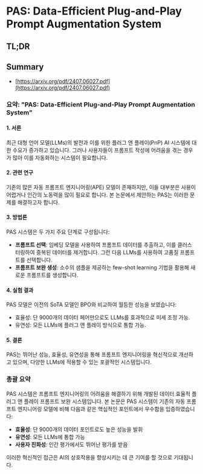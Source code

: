 # PAS: Data-Efficient Plug-and-Play Prompt Augmentation System
## TL;DR
## Summary
- [https://arxiv.org/pdf/2407.06027.pdf](https://arxiv.org/pdf/2407.06027.pdf)

### 요약: "PAS: Data-Efficient Plug-and-Play Prompt Augmentation System"

#### 1. 서론
최근 대형 언어 모델(LLMs)의 발전과 이를 위한 플러그 앤 플레이(PnP) AI 시스템에 대한 수요가 증가하고 있습니다. 그러나 사용자들이 프롬프트 작성에 어려움을 겪는 경우가 많아 이를 자동화하는 시스템이 필요합니다.

#### 2. 관련 연구
기존의 많은 자동 프롬프트 엔지니어링(APE) 모델이 존재하지만, 이들 대부분은 사용이 어렵거나 인간의 노동력을 많이 필요로 합니다. 본 논문에서 제안하는 PAS는 이러한 문제를 해결하고자 합니다.

#### 3. 방법론
PAS 시스템은 두 가지 주요 단계로 구성됩니다:
  - **프롬프트 선택**: 임베딩 모델을 사용하여 프롬프트 데이터를 추출하고, 이를 클러스터링하여 중복된 데이터를 제거합니다. 그런 다음 LLMs를 사용하여 고품질 프롬프트를 선택합니다.
  - **프롬프트 보완 생성**: 소수의 샘플을 제공하는 few-shot learning 기법을 활용해 새로운 프롬프트를 생성합니다.

#### 4. 실험 결과
PAS 모델은 이전의 SoTA 모델인 BPO와 비교하여 월등한 성능을 보였습니다:
  - 효율성: 단 9000개의 데이터 페어만으로도 LLMs를 효과적으로 미세 조정 가능.
  - 유연성: 모든 LLMs에 플러그 앤 플레이 방식으로 통합 가능.

#### 5. 결론
PAS는 뛰어난 성능, 효율성, 유연성을 통해 프롬프트 엔지니어링을 혁신적으로 개선하고 있으며, 다양한 LLMs에 적용할 수 있는 포괄적인 시스템입니다.

### 총괄 요약

PAS 시스템은 프롬프트 엔지니어링의 어려움을 해결하기 위해 개발된 데이터 효율적 플러그 앤 플레이 프롬프트 보완 시스템입니다. 본 논문은 PAS 시스템이 기존의 자동 프롬프트 엔지니어링 모델에 비해 다음과 같은 핵심적인 포인트에서 우수함을 입증하였습니다:

- **효율성**: 단 9000개의 데이터 포인트로도 높은 성능을 발휘
- **유연성**: 모든 LLMs에 통합 가능
- **사용자 친화성**: 인간 평가에서도 뛰어난 평가를 받음

이러한 혁신적인 접근은 AI의 상호작용을 향상시키는 데 큰 기여를 할 것으로 기대됩니다.